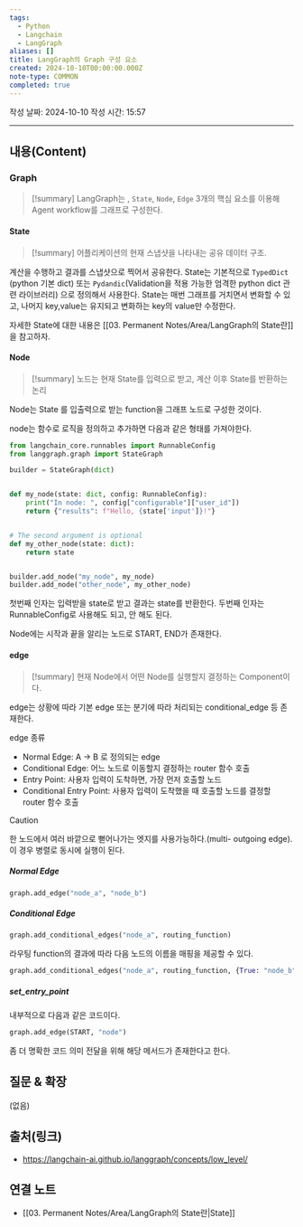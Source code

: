 ```yaml
---
tags:
  - Python
  - Langchain
  - LangGraph
aliases: []
title: LangGraph의 Graph 구성 요소
created: 2024-10-10T00:00:00.000Z
note-type: COMMON
completed: true
---
```

작성 날짜: 2024-10-10
작성 시간: 15:57


----
## 내용(Content)

### Graph

>[!summary]
> LangGraph는 , `State`, `Node`, `Edge` 3개의 핵심 요소를 이용해 Agent workflow를 그래프로 구성한다.

#### State

>[!summary]
>어플리케이션의 현재 스냅샷을 나타내는 공유 데이터 구조.

계산을 수행하고 결과를 스냅샷으로 찍어서 공유한다. 
State는 기본적으로 `TypedDict` (python 기본 dict) 또는 `Pydandic`(Validation을 적용 가능한 엄격한 python dict 관련 라이브러리) 으로 정의해서 사용한다.
State는 매번 그래프를 거치면서 변화할 수 있고, 나머지 key,value는 유지되고 변화하는 key의 value만 수정한다.

자세한 State에 대한 내용은 [[03. Permanent Notes/Area/LangGraph의 State란]] 을 참고하자.

#### Node

>[!summary]
>노드는 현재 State를 입력으로 받고, 계산 이후 State를 반환하는 논리

Node는 State 를 입출력으로 받는 function을 그래프 노드로 구성한 것이다.

node는 함수로 로직을 정의하고 추가하면 다음과 같은 형태를 가져야한다.

```python
from langchain_core.runnables import RunnableConfig
from langgraph.graph import StateGraph

builder = StateGraph(dict)


def my_node(state: dict, config: RunnableConfig):
    print("In node: ", config["configurable"]["user_id"])
    return {"results": f"Hello, {state['input']}!"}


# The second argument is optional
def my_other_node(state: dict):
    return state


builder.add_node("my_node", my_node)
builder.add_node("other_node", my_other_node)
```

첫번째 인자는 입력받을 state로 받고 결과는 state를 반환한다. 두번째 인자는 RunnableConfig로 사용해도 되고, 안 해도 된다.

Node에는 시작과 끝을 알리는 노드로 START, END가 존재한다.

#### edge

>[!summary]
> 현재 Node에서 어떤 Node를 실행할지 결정하는 Component이다.

edge는 상황에 따라 기본 edge 또는 분기에 따라 처리되는 conditional_edge 등 존재한다.

edge 종류
- Normal Edge:  A -> B 로 정의되는 edge
- Conditional Edge: 어느 노드로 이동할지 결정하는 router 함수 호출
- Entry Point: 사용자 입력이 도착하면, 가장 먼저 호출할 노드
- Conditional Entry Point: 사용자 입력이 도착했을 때 호출할 노드를 결정할 router 함수 호출
>[!caution]
>한 노드에서 여러 바깥으로 뻗어나가는 엣지를 사용가능하다.(multi- outgoing edge). 이 경우 병렬로 동시에 실행이 된다.

##### Normal Edge

```python
graph.add_edge("node_a", "node_b")
```

##### Conditional Edge

```python
graph.add_conditional_edges("node_a", routing_function)
```

라우팅 function의 결과에 따라 다음 노드의 이름을 매핑을 제공할 수 있다.

```python
graph.add_conditional_edges("node_a", routing_function, {True: "node_b", False: "node_c"})
```

##### set_entry_point

내부적으로 다음과 같은 코드이다.

```python
graph.add_edge(START, "node")
```

좀 더 명확한 코드 의미 전달을 위해 해당 메서드가 존재한다고 한다.
## 질문 & 확장

(없음)

## 출처(링크)

- https://langchain-ai.github.io/langgraph/concepts/low_level/

## 연결 노트

- [[03. Permanent Notes/Area/LangGraph의 State란|State]]








